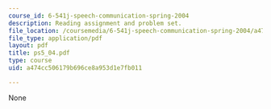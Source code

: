 ```yaml
---
course_id: 6-541j-speech-communication-spring-2004
description: Reading assignment and problem set.
file_location: /coursemedia/6-541j-speech-communication-spring-2004/a474cc506179b696ce8a953d1e7fb011_ps5_04.pdf
file_type: application/pdf
layout: pdf
title: ps5_04.pdf
type: course
uid: a474cc506179b696ce8a953d1e7fb011

---
```

None